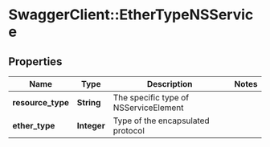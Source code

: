 # SwaggerClient::EtherTypeNSService

## Properties
Name | Type | Description | Notes
------------ | ------------- | ------------- | -------------
**resource_type** | **String** | The specific type of NSServiceElement | 
**ether_type** | **Integer** | Type of the encapsulated protocol | 


